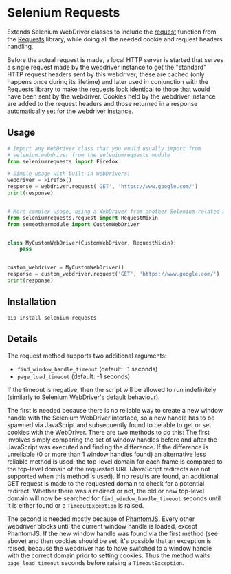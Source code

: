 Selenium Requests
=================

Extends Selenium WebDriver classes to include the [request](http://docs.python-requests.org/en/latest/api/#requests.request) function from the [Requests](http://python-requests.org/) library, while doing all the needed cookie and request headers handling.

Before the actual request is made, a local HTTP server is started that serves a single request made by the webdriver instance to get the "standard" HTTP request headers sent by this webdriver; these are cached (only happens once during its lifetime) and later used in conjunction with the Requests library to make the requests look identical to those that would have been sent by the webdriver. Cookies held by the webdriver instance are added to the request headers and those returned in a response automatically set for the webdriver instance.


Usage
-----
```python
# Import any WebDriver class that you would usually import from
# selenium.webdriver from the seleniumrequests module
from seleniumrequests import Firefox

# Simple usage with built-in WebDrivers:
webdriver = Firefox()
response = webdriver.request('GET', 'https://www.google.com/')
print(response)


# More complex usage, using a WebDriver from another Selenium-related module:
from seleniumrequests.request import RequestMixin
from someothermodule import CustomWebDriver


class MyCustomWebDriver(CustomWebDriver, RequestMixin):
    pass


custom_webdriver = MyCustomWebDriver()
response = custom_webdriver.request('GET', 'https://www.google.com/')
print(response)
```


Installation
------------
```pip install selenium-requests```


Details
-------

The request method supports two additional arguments:

  * ```find_window_handle_timeout``` (default: -1 seconds)
  * ```page_load_timeout``` (default: -1 seconds)

If the timeout is negative, then the script will be allowed to run indefinitely (similarly to Selenium WebDriver's default behaviour).

The first is needed because there is no reliable way to create a new window handle with the Selenium WebDriver interface, so a new handle has to be spawned via JavaScript and subsequently found to be able to get or set cookies with the WebDriver. There are two methods to do this: The first involves simply comparing the set of window handles before and after the JavaScript was executed and finding the difference. If the difference is unreliable (0 or more than 1 window handles found) an alternative less reliable method is used: the top-level domain for each frame is compared to the top-level domain of the requested URL (JavaScript redirects are not supported when this method is used). If no results are found, an additional GET request is made to the requested domain to check for a potential redirect. Whether there was a redirect or not, the old or new top-level domain will now be searched for ```find_window_handle_timeout``` seconds until it is either found or a ```TimeoutException``` is raised.

The second is needed mostly because of [PhantomJS](http://phantomjs.org/). Every other webdriver blocks until the current window handle is loaded, except PhantomJS. If the new window handle was found via the first method (see above) and then cookies should be set, it's possible that an exception is raised, because the webdriver has to have switched to a window handle with the correct domain prior to setting cookies. Thus the method waits ```page_load_timeout``` seconds before raising a ```TimeoutException```.
